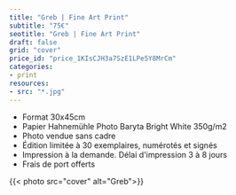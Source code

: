 ```yaml
---
title: "Greb | Fine Art Print"
subtitle: "75€"
seotitle: "Greb | Fine Art Print"
draft: false
grid: "cover"
price_id: "price_1KIsCJH3a7SzE1LPe5Y8MrCm"
categories:
- print
resources:
- src: "*.jpg"
---
```



* Format 30x45cm
* Papier Hahnemühle Photo Baryta Bright White 350g/m2
* Photo vendue sans cadre
* Édition limitée à 30 exemplaires, numérotés et signés
* Impression à la demande. Délai d'impression 3 à 8 jours
* Frais de port offerts

{{< photo src="cover" alt="Greb">}}

